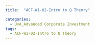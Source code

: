 ```yaml
---
title:  "ACF-W1-02-Intro to Q Theory"

categories:
  - UvA_Advanced Corporate Investment
tags:
  - ACF-W1-02-Intro to Q Theory
---
```


